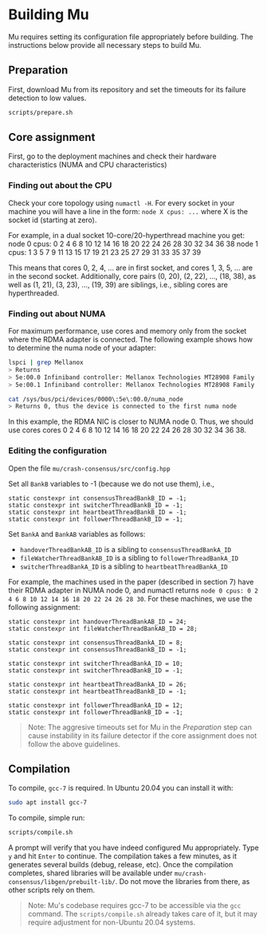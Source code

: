 # Building Mu

Mu requires setting its configuration file appropriately before building.
The instructions below provide all necessary steps to build Mu.

## Preparation
First, download Mu from its repository and set the timeouts for its failure detection to low values.
```sh
scripts/prepare.sh
```

## Core assignment
First, go to the deployment machines and check their hardware characteristics (NUMA and CPU characteristics)

### Finding out about the CPU
Check your core topology using `numactl -H`.
For every socket in your machine you will have a line in the form:
`node X cpus: ...` where X is the socket id (starting at zero).

For example, in a dual socket 10-core/20-hyperthread machine you get:
node 0 cpus: 0 2 4 6 8 10 12 14 16 18 20 22 24 26 28 30 32 34 36 38
node 1 cpus: 1 3 5 7 9 11 13 15 17 19 21 23 25 27 29 31 33 35 37 39

This means that cores 0, 2, 4, ... are in first socket, and cores 1, 3, 5, ... are in the second socket.
Additionally, core pairs (0, 20), (2, 22), ..., (18, 38), as well as (1, 21), (3, 23), ..., (19, 39) are siblings,
i.e., sibling cores are hyperthreaded.

### Finding out about NUMA
For maximum performance, use cores and memory only from the socket where the RDMA adapter is connected.
The following example shows how to determine the numa node of your adapter:
```sh
lspci | grep Mellanox
> Returns 
> 5e:00.0 Infiniband controller: Mellanox Technologies MT28908 Family [ConnectX-6]
> 5e:00.1 Infiniband controller: Mellanox Technologies MT28908 Family [ConnectX-6]
```

```sh
cat /sys/bus/pci/devices/0000\:5e\:00.0/numa_node
> Returns 0, thus the device is connected to the first numa node
```

In this example, the RDMA NIC is closer to NUMA node 0.
Thus, we should use cores cores 0 2 4 6 8 10 12 14 16 18 20 22 24 26 28 30 32 34 36 38.

### Editing the configuration
Open the file `mu/crash-consensus/src/config.hpp`

Set all `BankB` variables to -1 (because we do not use them), i.e., 
```
static constexpr int consensusThreadBankB_ID = -1;
static constexpr int switcherThreadBankB_ID = -1;
static constexpr int heartbeatThreadBankB_ID = -1;
static constexpr int followerThreadBankB_ID = -1;
```

Set `BankA` and `BankAB` variables as follows:
* `handoverThreadBankAB_ID` is a sibling to `consensusThreadBankA_ID`
* `fileWatcherThreadBankAB_ID` is a sibling to `followerThreadBankA_ID`
* `switcherThreadBankA_ID` is a sibling to `heartbeatThreadBankA_ID`

For example, the machines used in the paper (described in section 7) have their RDMA adapter in NUMA node 0, and numactl returns `node 0 cpus: 0 2 4 6 8 10 12 14 16 18 20 22 24 26 28 30`.
For these machines, we use the following assignment:
```
static constexpr int handoverThreadBankAB_ID = 24;
static constexpr int fileWatcherThreadBankAB_ID = 28;

static constexpr int consensusThreadBankA_ID = 8;
static constexpr int consensusThreadBankB_ID = -1;

static constexpr int switcherThreadBankA_ID = 10;
static constexpr int switcherThreadBankB_ID = -1;

static constexpr int heartbeatThreadBankA_ID = 26;
static constexpr int heartbeatThreadBankB_ID = -1;

static constexpr int followerThreadBankA_ID = 12;
static constexpr int followerThreadBankB_ID = -1;
```

> Note: The aggresive timeouts set for Mu in the *Preparation* step can cause instability in its failure detector if the core assignment does not follow the above guidelines.

## Compilation
To compile, `gcc-7` is required. In Ubuntu 20.04 you can install it with:
```sh
sudo apt install gcc-7
```

To compile, simple run:
```sh
scripts/compile.sh
```
A prompt will verify that you have indeed configured Mu appropriately. Type `y` and hit `Enter` to continue.
The compilation takes a few minutes, as it generates several builds (debug, release, etc).
Once the compilation completes, shared libraries will be available under `mu/crash-consensus/libgen/prebuilt-lib/`.
Do not move the libraries from there, as other scripts rely on them.

> Note: Mu's codebase requires gcc-7 to be accessible via the `gcc` command. The `scripts/compile.sh` already takes care of it, but it may require adjustment for non-Ubuntu 20.04 systems.
